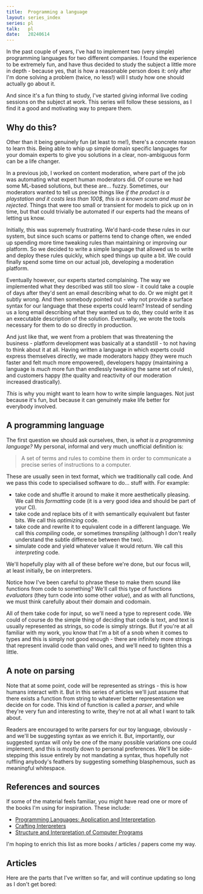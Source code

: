```yaml
---
title:  Programming a language
layout: series_index
series: pl
talk:   pl
date:   20240614
---
```


In the past couple of years, I've had to implement two (very simple) programming languages for two different companies. I found the experience to be extremely fun, and have thus decided to study the subject a little more in depth - because yes, that is how a reasonable person does it: only after I'm done solving a problem (twice, no less!) will I study how one should actually go about it.

And since it's a fun thing to study, I've started giving informal live coding sessions on the subject at work. This series will follow these sessions, as I find it a good and motivating way to prepare them.

## Why do this?

Other than it being genuinely fun (at least to me!), there's a concrete reason to learn this. Being able to whip up simple domain specific languages for your domain experts to give you solutions in a clear, non-ambiguous form can be a life changer.

In a previous job, I worked on content moderation, where part of the job was automating what expert human moderators did. Of course we had some ML-based solutions, but these are... fuzzy. Sometimes, our moderators wanted to tell us precise things like _if the product is a playstation and it costs less than 100$, this is a known scam and must be rejected_. Things that were too small or transient for models to pick up on in time, but that could trivially be automated if our experts had the means of letting us know.

Initially, this was supremely frustrating. We'd hard-code these rules in our system, but since such scams or patterns tend to change often, we ended up spending more time tweaking rules than maintaining or improving our platform. So we decided to write a simple language that allowed us to write and deploy these rules quickly, which sped things up quite a bit. We could finally spend some time on our actual job, developing a moderation platform.

Eventually however, our experts started complaining. The way we implemented what they described was still too slow - it could take a couple of days after they'd sent an email describing what to do. Or we might get it subtly wrong. And then somebody pointed out - why not provide a surface syntax for our language that these experts could learn? Instead of sending us a long email describing what they wanted us to do, they could write it as an executable description of the solution. Eventually, we wrote the tools necessary for them to do so directly in production.

And just like that, we went from a problem that was threatening the business - platform development was basically at a standstill - to not having to think about it at all. Having written a language in which experts could express themselves directly, we made moderators happy (they were much faster and felt much more empowered), developers happy (maintaining a language is _much_ more fun than endlessly tweaking the same set of rules), and customers happy (the quality and reactivity of our moderation increased drastically).

_This_ is why you might want to learn how to write simple languages. Not just because it's fun, but because it can genuinely make life better for everybody involved.

## A programming language

The first question we should ask ourselves, then, is _what is a programming language?_ My personal, informal and very much unofficial definition is:
> A set of terms and rules to combine them in order to communicate a precise series of instructions to a computer.

These are usually seen in text format, which we traditionally call code. And we pass this code to specialised software to do... stuff with. For example:
- take code and shuffle it around to make it more aesthetically pleasing. We call this _formatting_ code (it is a very good idea and should be part of your CI).
- take code and replace bits of it with semantically equivalent but faster bits. We call this _optimizing_ code.
- take code and rewrite it to equivalent code in a different language. We call this _compiling_ code, or sometimes _transpiling_ (although I don't really understand the subtle difference between the two).
- simulate code and yield whatever value it would return. We call this _interpreting_ code.

We'll hopefully play with all of these before we're done, but our focus will, at least initially, be on interpreters.

Notice how I've been careful to phrase these to make them sound like functions from code to something? We'll call this type of functions _evaluators_ (they turn code into some other _value_), and as with all functions, we must think carefully about their domain and codomain.

All of them take code for input, so we'll need a type to represent code. We could of course do the simple thing of deciding that code is text, and text is usually represented as strings, so code is simply strings. But if you're at all familiar with my work, you know that I'm a bit of a snob when it comes to types and this is simply not good enough - there are infinitely more strings that represent invalid code than valid ones, and we'll need to tighten this a little.


## A note on parsing

Note that at some point, code _will_ be represented as strings - this is how humans interact with it. But in this series of articles we'll just assume that there exists a function from string to whatever better representation we decide on for code. This kind of function is called a _parser_, and while they're very fun and interesting to write, they're not at all what I want to talk about.

Readers are encouraged to write parsers for our toy language, obviously - and we'll be suggesting syntax as we enrich it. But, importantly, our suggested syntax will only be one of the many possible variations one could implement, and this is mostly down to personal preferences. We'll be side-stepping this issue entirely by not mandating a syntax, thus hopefully not ruffling anybody's feathers by suggesting something blasphemous, such as meaningful whitespace.

## References and sources

If some of the material feels familiar, you might have read one or more of the books I'm using for inspiration. These include:
- [Programming Languages: Application and Interpretation](https://www.plai.org/).
- [Crafting Interpreters](https://craftinginterpreters.com/)
- [Structure and Interpretation of Computer Programs](https://mitpress.mit.edu/9780262510875/structure-and-interpretation-of-computer-programs/)

I'm hoping to enrich this list as more books / articles / papers come my way.

## Articles

Here are the parts that I've written so far, and will continue updating so long as I don't get bored:
